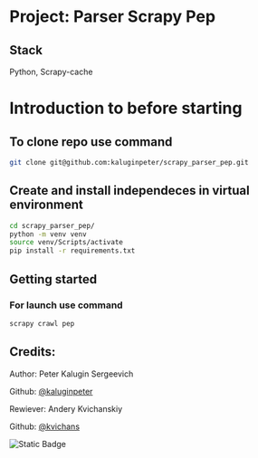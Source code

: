 # Project: Parser Scrapy Pep

## Stack

Python, Scrapy-cache

# Introduction to before starting

## To clone repo use command


```bash
git clone git@github.com:kaluginpeter/scrapy_parser_pep.git
```

## Create and install independeces in virtual environment
```bash
cd scrapy_parser_pep/
python -m venv venv
source venv/Scripts/activate
pip install -r requirements.txt
```

## Getting started

### For launch use command
```bash
scrapy crawl pep
```

## Credits:

Author: Peter Kalugin Sergeevich

Github: [@kaluginpeter](https://github.com/kaluginpeter)

Rewiever: Andery Kvichanskiy

Github: [@kvichans](https://github.com/kvichans)

![Static Badge](https://img.shields.io/badge/version-1.0.0-blue)